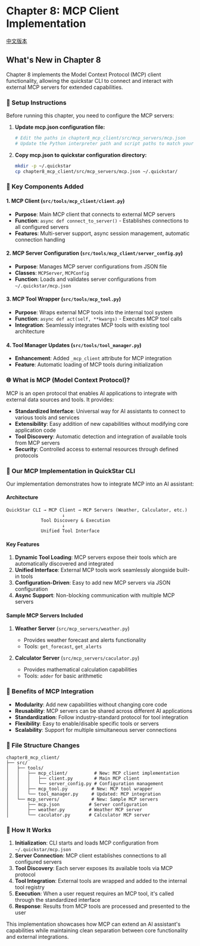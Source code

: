 # Chapter 8: MCP Client Implementation

[中文版本](./README_zh.md)

## What's New in Chapter 8

Chapter 8 implements the Model Context Protocol (MCP) client functionality, allowing the quickstar CLI to connect and interact with external MCP servers for extended capabilities.

### 🔧 Setup Instructions

Before running this chapter, you need to configure the MCP servers:

1. **Update mcp.json configuration file:**
   ```bash
   # Edit the paths in chapter8_mcp_client/src/mcp_servers/mcp.json
   # Update the Python interpreter path and script paths to match your environment
   ```

2. **Copy mcp.json to quickstar configuration directory:**
   ```bash
   mkdir -p ~/.quickstar
   cp chapter8_mcp_client/src/mcp_servers/mcp.json ~/.quickstar/
   ```

### 🤖 Key Components Added

#### 1. MCP Client (`src/tools/mcp_client/client.py`)
- **Purpose**: Main MCP client that connects to external MCP servers
- **Function**: `async def connect_to_server()` - Establishes connections to all configured servers
- **Features**: Multi-server support, async session management, automatic connection handling

#### 2. MCP Server Configuration (`src/tools/mcp_client/server_config.py`)
- **Purpose**: Manages MCP server configurations from JSON file
- **Classes**: `MCPServer`, `MCPConfig`
- **Function**: Loads and validates server configurations from `~/.quickstar/mcp.json`

#### 3. MCP Tool Wrapper (`src/tools/mcp_tool.py`)
- **Purpose**: Wraps external MCP tools into the internal tool system
- **Function**: `async def act(self, **kwargs)` - Executes MCP tool calls
- **Integration**: Seamlessly integrates MCP tools with existing tool architecture

#### 4. Tool Manager Updates (`src/tools/tool_manager.py`)
- **Enhancement**: Added `_mcp_client` attribute for MCP integration
- **Feature**: Automatic loading of MCP tools during initialization

### 🌐 What is MCP (Model Context Protocol)?

MCP is an open protocol that enables AI applications to integrate with external data sources and tools. It provides:

- **Standardized Interface**: Universal way for AI assistants to connect to various tools and services
- **Extensibility**: Easy addition of new capabilities without modifying core application code
- **Tool Discovery**: Automatic detection and integration of available tools from MCP servers
- **Security**: Controlled access to external resources through defined protocols

### 🔌 Our MCP Implementation in QuickStar CLI

Our implementation demonstrates how to integrate MCP into an AI assistant:

#### Architecture
```
QuickStar CLI → MCP Client → MCP Servers (Weather, Calculator, etc.)
                     ↓
             Tool Discovery & Execution
                     ↓
             Unified Tool Interface
```

#### Key Features

1. **Dynamic Tool Loading**: MCP servers expose their tools which are automatically discovered and integrated
2. **Unified Interface**: External MCP tools work seamlessly alongside built-in tools
3. **Configuration-Driven**: Easy to add new MCP servers via JSON configuration
4. **Async Support**: Non-blocking communication with multiple MCP servers

#### Sample MCP Servers Included

1. **Weather Server** (`src/mcp_servers/weather.py`)
   - Provides weather forecast and alerts functionality
   - Tools: `get_forecast`, `get_alerts`

2. **Calculator Server** (`src/mcp_servers/caculator.py`)
   - Provides mathematical calculation capabilities
   - Tools: `adder` for basic arithmetic

### 🚀 Benefits of MCP Integration

- **Modularity**: Add new capabilities without changing core code
- **Reusability**: MCP servers can be shared across different AI applications
- **Standardization**: Follow industry-standard protocol for tool integration
- **Flexibility**: Easy to enable/disable specific tools or servers
- **Scalability**: Support for multiple simultaneous server connections

### 📁 File Structure Changes

```
chapter8_mcp_client/
├── src/
│   ├── tools/
│   │   ├── mcp_client/          # New: MCP client implementation
│   │   │   ├── client.py        # Main MCP client
│   │   │   └── server_config.py # Configuration management
│   │   ├── mcp_tool.py         # New: MCP tool wrapper
│   │   └── tool_manager.py     # Updated: MCP integration
│   └── mcp_servers/            # New: Sample MCP servers
│       ├── mcp.json           # Server configuration
│       ├── weather.py         # Weather MCP server
│       └── caculator.py       # Calculator MCP server
```

### 🔄 How It Works

1. **Initialization**: CLI starts and loads MCP configuration from `~/.quickstar/mcp.json`
2. **Server Connection**: MCP client establishes connections to all configured servers
3. **Tool Discovery**: Each server exposes its available tools via MCP protocol
4. **Tool Integration**: External tools are wrapped and added to the internal tool registry
5. **Execution**: When a user request requires an MCP tool, it's called through the standardized interface
6. **Response**: Results from MCP tools are processed and presented to the user

This implementation showcases how MCP can extend an AI assistant's capabilities while maintaining clean separation between core functionality and external integrations.
